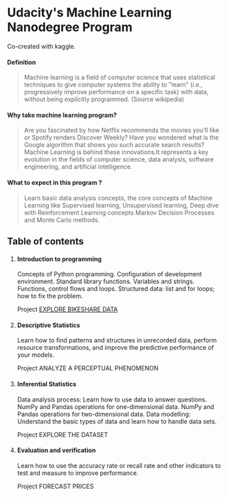 # Udacity's Machine Learning Nanodegree Program
Co-created with kaggle.

#### Definition 
> Machine learning is a field of computer science that uses statistical techniques to give computer systems the ability to "learn" (i.e., progressively improve performance on a specific task) with data, without being explicitly programmed. (Source wikipedia)


#### Why take machine learning program?
> Are you fascinated by how Netflix recommends the movies you’ll like or Spotify renders Discover Weekly? Have you wondered what is the Google algorithm that shows you such accurate search results? Machine Learning is behind these innovations.It represents a key evolution in the fields of computer science, data analysis, software engineering, and artificial intelligence. 

#### What to expect in this program ?
> Learn basic data analysis concepts, the core concepts of Machine Learning like Supervised learning, Unsupervised learning, Deep dive with Reinforcement Learning concepts Markov Decision Processes and Monte Carlo methods. 


## Table of contents

1. #### Introduction to programming
   Concepts of Python programming. Configuration of development environment. Standard library functions. Variables and strings. Functions, control flows and loops. Structured data: list and for loops; how to fix the problem.

   Project [EXPLORE BIKESHARE DATA](explore-bikeshare-data)

2. #### Descriptive Statistics
   Learn how to find patterns and structures in unrecorded data, perform resource transformations, and improve the predictive performance of your models.

   Project ANALYZE A PERCEPTUAL PHENOMENON

3. #### Inferential Statistics
   Data analysis process: Learn how to use data to answer questions. NumPy and Pandas operations for one-dimensional data. NumPy and Pandas operations for two-dimensional data. Data modelling: Understand the basic types of data and learn how to handle data sets.

   Project EXPLORE THE DATASET

4. #### Evaluation and verification
   Learn how to use the accuracy rate or recall rate and other indicators to test and measure to improve performance.

   Project FORECAST PRICES

